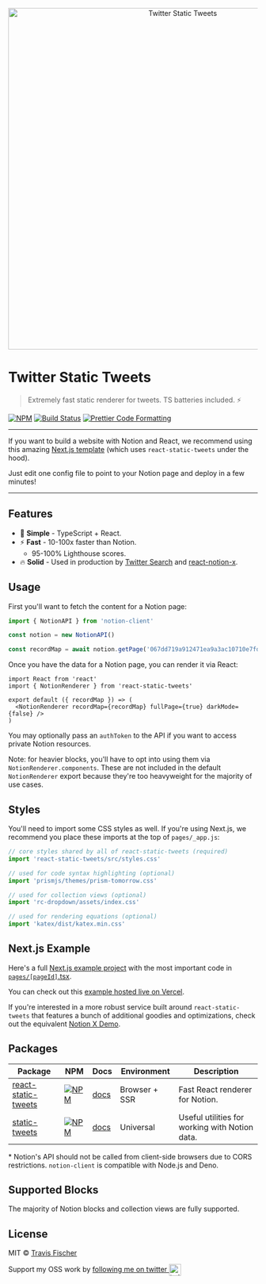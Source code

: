 <p align="center">
  <img alt="Twitter Static Tweets" src="https://raw.githubusercontent.com/transitive-bullshit/react-static-tweets/master/media/notion-ts.png" width="689">
</p>

# Twitter Static Tweets

> Extremely fast static renderer for tweets. TS batteries included. ⚡️

[![NPM](https://img.shields.io/npm/v/notion-client.svg)](https://www.npmjs.com/package/notion-client) [![Build Status](https://travis-ci.com/transitive-bullshit/react-static-tweets.svg?branch=master)](https://travis-ci.com/transitive-bullshit/react-static-tweets) [![Prettier Code Formatting](https://img.shields.io/badge/code_style-prettier-brightgreen.svg)](https://prettier.io)

---

If you want to build a website with Notion and React, we recommend using this amazing [Next.js template](https://github.com/transitive-bullshit/nextjs-notion-starter-kit) (which uses `react-static-tweets` under the hood).

Just edit one config file to point to your Notion page and deploy in a few minutes!

---

## Features

- 🚀 **Simple** - TypeScript + React.
- ⚡ **Fast** - 10-100x faster than Notion.
  - 95-100% Lighthouse scores.
- 🔥 **Solid** - Used in production by [Twitter Search](https://twitter-search.vercel.app) and [react-notion-x](https://transitivebullsh.it).

## Usage

First you'll want to fetch the content for a Notion page:

```ts
import { NotionAPI } from 'notion-client'

const notion = new NotionAPI()

const recordMap = await notion.getPage('067dd719a912471ea9a3ac10710e7fdf')
```

Once you have the data for a Notion page, you can render it via React:

```tsx
import React from 'react'
import { NotionRenderer } from 'react-static-tweets'

export default ({ recordMap }) => (
  <NotionRenderer recordMap={recordMap} fullPage={true} darkMode={false} />
)
```

You may optionally pass an `authToken` to the API if you want to access private Notion resources.

Note: for heavier blocks, you'll have to opt into using them via `NotionRenderer.components`. These are not included in the default `NotionRenderer` export because they're too heavyweight for the majority of use cases.

## Styles

You'll need to import some CSS styles as well. If you're using Next.js, we recommend you place these imports at the top of `pages/_app.js`:

```ts
// core styles shared by all of react-static-tweets (required)
import 'react-static-tweets/src/styles.css'

// used for code syntax highlighting (optional)
import 'prismjs/themes/prism-tomorrow.css'

// used for collection views (optional)
import 'rc-dropdown/assets/index.css'

// used for rendering equations (optional)
import 'katex/dist/katex.min.css'
```

## Next.js Example

Here's a full [Next.js example project](https://github.com/transitive-bullshit/react-static-tweets/tree/master/example) with the most important code in [`pages/[pageId]`.tsx](https://github.com/transitive-bullshit/react-static-tweets/blob/master/example/pages/%5BpageId%5D.tsx).

You can check out this [example hosted live on Vercel](https://react-demo.transitive-bullshit.so).

If you're interested in a more robust service built around `react-static-tweets` that features a bunch of additional goodies and optimizations, check out the equivalent [Notion X Demo](https://demo.transitive-bullshit.so).

## Packages

| Package                                               | NPM                                                                                                               | Docs                                   | Environment   | Description                                    |
| ----------------------------------------------------- | ----------------------------------------------------------------------------------------------------------------- | -------------------------------------- | ------------- | ---------------------------------------------- |
| [react-static-tweets](./packages/react-static-tweets) | [![NPM](https://img.shields.io/npm/v/react-static-tweets.svg)](https://www.npmjs.com/package/react-static-tweets) | [docs](./packages/react-static-tweets) | Browser + SSR | Fast React renderer for Notion.                |
| [static-tweets](./packages/static-tweets)             | [![NPM](https://img.shields.io/npm/v/static-tweets.svg)](https://www.npmjs.com/package/static-tweets)             | [docs](./docs/static-tweets.md)        | Universal     | Useful utilities for working with Notion data. |

\* Notion's API should not be called from client-side browsers due to CORS restrictions. `notion-client` is compatible with Node.js and Deno.

## Supported Blocks

The majority of Notion blocks and collection views are fully supported.

## License

MIT © [Travis Fischer](https://transitivebullsh.it)

Support my OSS work by <a href="https://twitter.com/transitive_bs">following me on twitter <img src="https://storage.googleapis.com/saasify-assets/twitter-logo.svg" alt="twitter" height="24px" align="center"></a>
